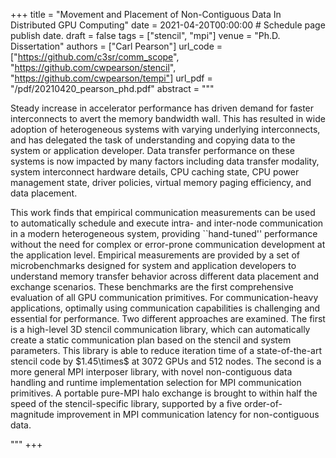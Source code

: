 +++
title = "Movement and Placement of Non-Contiguous Data In Distributed GPU Computing"
date = 2021-04-20T00:00:00  # Schedule page publish date.
draft = false
tags = ["stencil", "mpi"]
venue = "Ph.D. Dissertation"
authors = ["Carl Pearson"]
url_code = ["https://github.com/c3sr/comm_scope", "https://github.com/cwpearson/stencil", "https://github.com/cwpearson/tempi"]
url_pdf = "/pdf/20210420_pearson_phd.pdf"
abstract = """<p>
Steady increase in accelerator performance has driven demand for faster interconnects to avert the memory bandwidth wall.
This has resulted in wide adoption of heterogeneous systems with varying underlying interconnects, and has delegated the task of understanding and copying data to the system or application developer.
Data transfer performance on these systems is now impacted by many factors including data transfer modality, system interconnect hardware details, CPU caching state, CPU power management state, driver policies, virtual memory paging efficiency, and data placement.
</p><p>
This work finds that empirical communication measurements can be used to automatically schedule and execute intra- and inter-node communication in a modern heterogeneous system, providing ``hand-tuned'' performance without the need for complex or error-prone communication development at the application level.
Empirical measurements are provided by a set of microbenchmarks designed for system and application developers to understand memory transfer behavior across different data placement and exchange scenarios.
These benchmarks are the first comprehensive evaluation of all GPU communication primitives.
For communication-heavy applications, optimally using communication capabilities is challenging and essential for performance.
Two different approaches are examined.
The first is a high-level 3D stencil communication library, which can automatically create a static communication plan based on the stencil and system parameters.
This library is able to reduce iteration time of a state-of-the-art stencil code by $1.45\times$ at 3072 GPUs and 512 nodes.
The second is a more general MPI interposer library, with novel non-contiguous data handling and runtime implementation selection for MPI communication primitives.
A portable pure-MPI halo exchange is brought to within half the speed of the stencil-specific library, supported by a five order-of-magnitude improvement in MPI communication latency for non-contiguous data.</p>"""
+++
